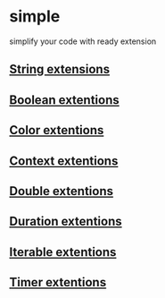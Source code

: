 # simple

simplify your code with ready extension

## [String extensions](String-extensions)
## [Boolean extentions](Boolean-extentions)
## [Color extentions](Color-extentions)
## [Context extentions](Context-extentions)
## [Double extentions](Double-extentions)
## [Duration extentions](Duration-extentions)
## [Iterable extentions](Iterable-extentions)
## [Timer extentions](Timer-extentions)
